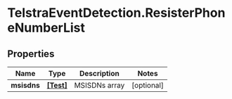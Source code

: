# TelstraEventDetection.ResisterPhoneNumberList

## Properties
Name | Type | Description | Notes
------------ | ------------- | ------------- | -------------
**msisdns** | [**[Test]**](Test.md) | MSISDNs array | [optional] 


